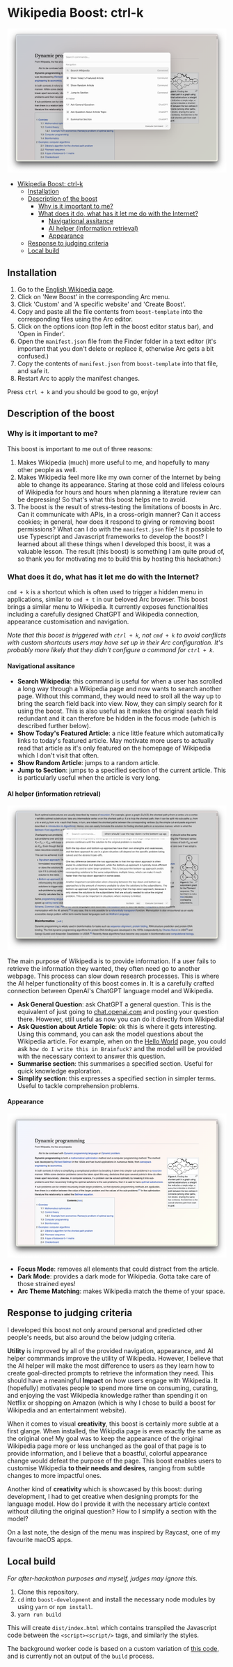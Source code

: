 # Wikipedia Boost: ctrl-k

![Screenshot showing the wiki ctrl-k menu](main.png)

- [Wikipedia Boost: ctrl-k](#wikipedia-boost-ctrl-k)
  - [Installation](#installation)
  - [Description of the boost](#description-of-the-boost)
    - [Why is it important to me?](#why-is-it-important-to-me)
    - [What does it do, what has it let me do with the Internet?](#what-does-it-do-what-has-it-let-me-do-with-the-internet)
      - [Navigational assitance](#navigational-assitance)
      - [AI helper (information retrieval)](#ai-helper-information-retrieval)
      - [Appearance](#appearance)
  - [Response to judging criteria](#response-to-judging-criteria)
  - [Local build](#local-build)

## Installation
1. Go to the [English Wikipedia page](https://en.wikipedia.org/wiki/Main_Page).
2. Click on 'New Boost' in the corresponding Arc menu.
3. Click 'Custom' and 'A specific website' and 'Create Boost'.
4. Copy and paste all the file contents from `boost-template` into the corresponding files using the Arc editor.
5. Click on the options icon (top left in the boost editor status bar), and 'Open in Finder'.
6. Open the `manifest.json` file from the Finder folder in a text editor (it's important that you don't delete or replace it, otherwise Arc gets a bit confused.)
7. Copy the contents of `manifest.json` from `boost-template` into that file, and safe it.
8. Restart Arc to apply the manifest changes.

Press `ctrl + k` and you should be good to go, enjoy!

## Description of the boost

### Why is it important to me?

This boost is important to me out of three reasons:

1. Makes Wikipedia (much) more useful to me, and hopefully to many other people as well.
2. Makes Wikipedia feel more like my own corner of the Internet by being able to change its appearance. Staring at those cold and lifeless colours of Wikipedia for hours and hours when planning a literature review can be depressing! So that's what this boost helps me to avoid.
3. The boost is the result of stress-testing the limitations of boosts in Arc. Can it communicate with APIs, in a cross-origin manner? Can it access cookies; in general, how does it respond to giving or removing boost permissions? What can I do with the `manifest.json` file? Is it possible to use Typescript and Javascript frameworks to develop the boost? I learned about all these things when I developed this boost, it was a valuable lesson. The result (this boost) is something I am quite proud of, so thank you for motivating me to build this by hosting this hackathon:)

### What does it do, what has it let me do with the Internet?

`cmd + k` is a shortcut which is often used to trigger a hidden menu in applications, similar to `cmd + t` in our beloved Arc browser. This boost brings a similar menu to Wikipedia. It currently exposes functionalities including a carefully designed ChatGPT and Wikipedia connection, appearance customisation and navigation.

*Note that this boost is triggered with `ctrl + k`, not `cmd + k` to avoid conflicts with custom shortcuts users may have set up in their Arc configuration. It's probably more likely that they didn't configure a command for `ctrl + k`.*

#### Navigational assitance

- **Search Wikipedia**: this command is useful for when a user has scrolled a long way through a Wikipedia page and now wants to search another page. Without this command, they would need to sroll all the way up to bring the search field back into view. Now, they can simply search for it using the boost. This is also useful as it makes the original seach field redundant and it can therefore be hidden in the focus mode (which is described further below).
- **Show Today's Featured Article**: a nice little feature which automatically links to today's featured article. May motivate more users to actually read that article as it's only featured on the homepage of Wikipedia which I don't visit that often.
- **Show Random Article**: jumps to a random article.
- **Jump to Section**: jumps to a specified section of the current article. This is particularly useful when the article is very long.

#### AI helper (information retrieval)
![Screenshot of me asking the AI helper whether a top-down or bottom-approach is better in dynamic programming; the menu displays the answer.](query.png)

The main purpose of Wikipedia is to provide information. If a user fails to retrieve the information they wanted, they often need go to another webpage. This process can slow down research processes. This is where the AI helper functionality of this boost comes in. It is a carefully crafted connection between OpenAI's ChatGPT language model and Wikipedia.

- **Ask General Question**: ask ChatGPT a general question. This is the equivalent of just going to [chat.openai.com](https://chat.openai.com/) and posting your question there. However, still useful as now you can do it directly from Wikipedia!
- **Ask Question about Article Topic**: ok this is where it gets interesting. Using this command, you can ask the model questions about the Wikipedia article. For example, when on the [Hello World](https://en.wikipedia.org/wiki/%22Hello,_World!%22_program) page, you could ask `how do I write this in Brainfuck?` and the model will be provided with the necessary context to answer this question.
- **Summarise section**: this summarises a specified section. Useful for quick knowledge exploration.
- **Simplify section**: this expresses a specified section in simpler terms. Useful to tackle comprehension problems.

#### Appearance

![Screenshot of a Wikipedia page stylised using this boost. It matches the Arc theme (colourful background gradient) and has focus mode enabled](appearance.png)

- **Focus Mode**: removes all elements that could distract from the article.
- **Dark Mode**: provides a dark mode for Wikipedia. Gotta take care of those strained eyes!
- **Arc Theme Matching**: makes Wikipedia match the theme of your space.

## Response to judging criteria

I developed this boost not only around personal and predicted other people's needs, but also around the below judging criteria.

**Utility** is improved by all of the provided navigation, appearance, and AI helper commmands improve the utility of Wikipedia. However, I believe that the AI helper will make the most difference to users as they learn how to create goal-directed prompts to retrieve the information they need. This should have a meaningful **Impact** on how users engage with Wikipedia. It (hopefully) motivates people to spend more time on consuming, curating, and enjoying the vast Wikipedia knowledge rather than spending it on Netflix or shopping on Amazon (which is why I chose to build a boost for Wikipedia and an entertainment website).

When it comes to visual **creativity**, this boost is certainly more subtle at a first glange. When installed, the Wikipdia page is even exactly the same as the original one! My goal was to keep the appearance of the original Wikipedia page more or less unchanged as the goal of that page is to provide information, and I believe that a boastful, colorful appearance change would defeat the purpose of the page. This boost enables users to customise Wikipedia **to their needs and desires**, ranging from subtle changes to more impactful ones.

Another kind of **creativity** which is showcased by this boost: during development, I had to get creative when designing prompts for the language model. How do I provide it with the necessary article context without diluting the original question? How to I simplify a section with the model?

On a last note, the design of the menu was inspired by Raycast, one of my favourite macOS apps.

## Local build
*For after-hackathon purposes and myself, judges may ignore this.*

1. Clone this repository.
2. `cd` into `boost-development` and install the necessary node modules by using `yarn` or `npm install`.
3. `yarn run build`

This will create `dist/index.html` which contains transpiled the Javascript code between the `<script><script/>` tags, and similarly the styles.

The background worker code is based on a custom variation of [this code](https://github.com/wong2/chat-gpt-google-extension/tree/main/src/background), and is currently not an output of the `build` process.